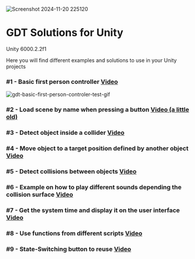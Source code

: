 ![Screenshot 2024-11-20 225120](https://github.com/user-attachments/assets/ad28d3d1-81a8-4369-b8b8-60fa497bf3ab)

# GDT Solutions for Unity
Unity 6000.2.2f1

Here you will find different examples and solutions to use in your Unity projects

### #1 - Basic first person controller [Video](https://www.youtube.com/watch?v=C9qj7dz-q-U)
![gdt-basic-first-person-controler-test-gif](https://github.com/user-attachments/assets/76ac7714-887b-418f-8162-5e9f55b8b39d)

### #2 - Load scene by name when pressing a button [Video (a little old)](https://youtu.be/05OfmBIf5os)

### #3 - Detect object inside a collider [Video](https://www.youtube.com/watch?v=v8gZMi8IJxU)

### #4 - Move object to a target position defined by another object [Video](https://www.youtube.com/watch?v=a1ENo0mO7To)

### #5 - Detect collisions between objects [Video](https://www.youtube.com/watch?v=bukNHwYH85Q)

### #6 - Example on how to play different sounds depending the collision surface [Video](https://www.youtube.com/watch?v=lBTtzqfaNdM)

### #7 - Get the system time and display it on the user interface [Video](https://www.youtube.com/watch?v=E8-k9_DdkBg)

### #8 - Use functions from different scripts [Video](https://www.youtube.com/watch?v=7Faxe1-sFhQ)

### #9 - State-Switching button to reuse [Video](https://www.youtube.com/watch?v=gxukilFKnps)
